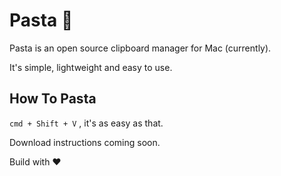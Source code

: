 # Pasta 🍜

Pasta is an open source clipboard manager for Mac (currently).

It's simple, lightweight and easy to use.

## How To Pasta

`cmd + Shift + V` , it's as easy as that.

Download instructions coming soon.

Build with ❤️
